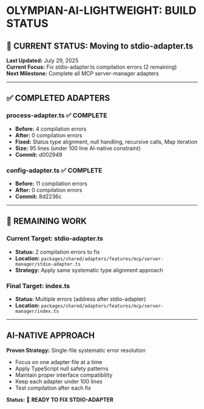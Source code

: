 # OLYMPIAN-AI-LIGHTWEIGHT: BUILD STATUS

## 🎯 CURRENT STATUS: Moving to stdio-adapter.ts 

**Last Updated:** July 29, 2025  
**Current Focus:** Fix stdio-adapter.ts compilation errors (2 remaining)  
**Next Milestone:** Complete all MCP server-manager adapters

---

## ✅ COMPLETED ADAPTERS

### process-adapter.ts ✅ COMPLETE
- **Before:** 4 compilation errors
- **After:** 0 compilation errors  
- **Fixed:** Status type alignment, null handling, recursive calls, Map iteration
- **Size:** 95 lines (under 100 line AI-native constraint)
- **Commit:** d002949

### config-adapter.ts ✅ COMPLETE  
- **Before:** 11 compilation errors
- **After:** 0 compilation errors
- **Commit:** 8d2236c

---

## 🔧 REMAINING WORK

### Current Target: stdio-adapter.ts
- **Status:** 2 compilation errors to fix
- **Location:** `packages/shared/adapters/features/mcp/server-manager/stdio-adapter.ts`
- **Strategy:** Apply same systematic type alignment approach

### Final Target: index.ts  
- **Status:** Multiple errors (address after stdio-adapter)
- **Location:** `packages/shared/adapters/features/mcp/server-manager/index.ts`

---

## AI-NATIVE APPROACH

**Proven Strategy:** Single-file systematic error resolution
- Focus on one adapter file at a time
- Apply TypeScript null safety patterns  
- Maintain proper interface compatibility
- Keep each adapter under 100 lines
- Test compilation after each fix

**Status:** 🎯 **READY TO FIX STDIO-ADAPTER**
